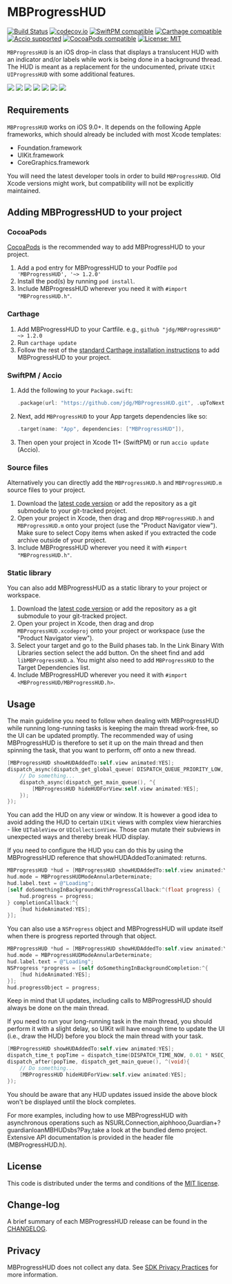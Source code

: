 # MBProgressHUD

[![Build Status](https://travis-ci.org/matej/MBProgressHUD.svg?branch=master)](https://travis-ci.org/matej/MBProgressHUD) [![codecov.io](https://codecov.io/github/matej/MBProgressHUD/coverage.svg?branch=master)](https://codecov.io/github/matej/MBProgressHUD?branch=master)
 [![SwiftPM compatible](https://img.shields.io/badge/SwiftPM-compatible-brightgreen.svg)](https://github.com/apple/swift-package-manager) [![Carthage compatible](https://img.shields.io/badge/Carthage-compatible-4BC51D.svg?style=flat)](https://github.com/Carthage/Carthage#adding-frameworks-to-an-application) [![Accio supported](https://img.shields.io/badge/Accio-supported-0A7CF5.svg?style=flat)](https://github.com/JamitLabs/Accio) [![CocoaPods compatible](https://img.shields.io/cocoapods/v/MBProgressHUD.svg?style=flat)](https://cocoapods.org/pods/MBProgressHUD) [![License: MIT](https://img.shields.io/cocoapods/l/MBProgressHUD.svg?style=flat)](http://opensource.org/licenses/MIT)

`MBProgressHUD` is an iOS drop-in class that displays a translucent HUD with an indicator and/or labels while work is being done in a background thread. The HUD is meant as a replacement for the undocumented, private `UIKit` `UIProgressHUD` with some additional features.

[![](https://raw.githubusercontent.com/wiki/matej/MBProgressHUD/Screenshots/1-small.png)](https://raw.githubusercontent.com/wiki/matej/MBProgressHUD/Screenshots/1.png)
[![](https://raw.githubusercontent.com/wiki/matej/MBProgressHUD/Screenshots/2-small.png)](https://raw.githubusercontent.com/wiki/matej/MBProgressHUD/Screenshots/2.png)
[![](https://raw.githubusercontent.com/wiki/matej/MBProgressHUD/Screenshots/3-small.png)](https://raw.githubusercontent.com/wiki/matej/MBProgressHUD/Screenshots/3.png)
[![](https://raw.githubusercontent.com/wiki/matej/MBProgressHUD/Screenshots/4-small.png)](https://raw.githubusercontent.com/wiki/matej/MBProgressHUD/Screenshots/4.png)
[![](https://raw.githubusercontent.com/wiki/matej/MBProgressHUD/Screenshots/5-small.png)](https://raw.githubusercontent.com/wiki/matej/MBProgressHUD/Screenshots/5.png)
[![](https://raw.githubusercontent.com/wiki/matej/MBProgressHUD/Screenshots/6-small.png)](https://raw.githubusercontent.com/wiki/matej/MBProgressHUD/Screenshots/6.png)
[![](https://raw.githubusercontent.com/wiki/matej/MBProgressHUD/Screenshots/7-small.png)](https://raw.githubusercontent.com/wiki/matej/MBProgressHUD/Screenshots/7.png)

## Requirements

`MBProgressHUD` works on iOS 9.0+. It depends on the following Apple frameworks, which should already be included with most Xcode templates:

* Foundation.framework
* UIKit.framework
* CoreGraphics.framework

You will need the latest developer tools in order to build `MBProgressHUD`. Old Xcode versions might work, but compatibility will not be explicitly maintained.

## Adding MBProgressHUD to your project

### CocoaPods

[CocoaPods](http://cocoapods.org) is the recommended way to add MBProgressHUD to your project.

1. Add a pod entry for MBProgressHUD to your Podfile `pod 'MBProgressHUD', '~> 1.2.0'`
2. Install the pod(s) by running `pod install`.
3. Include MBProgressHUD wherever you need it with `#import "MBProgressHUD.h"`.

### Carthage

1. Add MBProgressHUD to your Cartfile. e.g., `github "jdg/MBProgressHUD" ~> 1.2.0`
2. Run `carthage update`
3. Follow the rest of the [standard Carthage installation instructions](https://github.com/Carthage/Carthage#adding-frameworks-to-an-application) to add MBProgressHUD to your project.

### SwiftPM / Accio

1. Add the following to your `Package.swift`:
	```swift
	.package(url: "https://github.com/jdg/MBProgressHUD.git", .upToNextMajor(from: "1.2.0")),
	```
2. Next, add `MBProgressHUD` to your App targets dependencies like so:
	```swift
	.target(name: "App", dependencies: ["MBProgressHUD"]),
	```
3. Then open your project in Xcode 11+ (SwiftPM) or run `accio update` (Accio).

### Source files

Alternatively you can directly add the `MBProgressHUD.h` and `MBProgressHUD.m` source files to your project.

1. Download the [latest code version](https://github.com/matej/MBProgressHUD/archive/master.zip) or add the repository as a git submodule to your git-tracked project.
2. Open your project in Xcode, then drag and drop `MBProgressHUD.h` and `MBProgressHUD.m` onto your project (use the "Product Navigator view"). Make sure to select Copy items when asked if you extracted the code archive outside of your project.
3. Include MBProgressHUD wherever you need it with `#import "MBProgressHUD.h"`.

### Static library

You can also add MBProgressHUD as a static library to your project or workspace.

1. Download the [latest code version](https://github.com/matej/MBProgressHUD/downloads) or add the repository as a git submodule to your git-tracked project.
2. Open your project in Xcode, then drag and drop `MBProgressHUD.xcodeproj` onto your project or workspace (use the "Product Navigator view").
3. Select your target and go to the Build phases tab. In the Link Binary With Libraries section select the add button. On the sheet find and add `libMBProgressHUD.a`. You might also need to add `MBProgressHUD` to the Target Dependencies list.
4. Include MBProgressHUD wherever you need it with `#import <MBProgressHUD/MBProgressHUD.h>`.

## Usage

The main guideline you need to follow when dealing with MBProgressHUD while running long-running tasks is keeping the main thread work-free, so the UI can be updated promptly. The recommended way of using MBProgressHUD is therefore to set it up on the main thread and then spinning the task, that you want to perform, off onto a new thread.

```objective-c
[MBProgressHUD showHUDAddedTo:self.view animated:YES];
dispatch_async(dispatch_get_global_queue( DISPATCH_QUEUE_PRIORITY_LOW, 0), ^{
	// Do something...
	dispatch_async(dispatch_get_main_queue(), ^{
		[MBProgressHUD hideHUDForView:self.view animated:YES];
	});
});
```

You can add the HUD on any view or window. It is however a good idea to avoid adding the HUD to certain `UIKit` views with complex view hierarchies - like `UITableView` or `UICollectionView`. Those can mutate their subviews in unexpected ways and thereby break HUD display.

If you need to configure the HUD you can do this by using the MBProgressHUD reference that showHUDAddedTo:animated: returns.

```objective-c
MBProgressHUD *hud = [MBProgressHUD showHUDAddedTo:self.view animated:YES];
hud.mode = MBProgressHUDModeAnnularDeterminate;
hud.label.text = @"Loading";
[self doSomethingInBackgroundWithProgressCallback:^(float progress) {
	hud.progress = progress;
} completionCallback:^{
	[hud hideAnimated:YES];
}];
```

You can also use a `NSProgress` object and MBProgressHUD will update itself when there is progress reported through that object.

```objective-c
MBProgressHUD *hud = [MBProgressHUD showHUDAddedTo:self.view animated:YES];
hud.mode = MBProgressHUDModeAnnularDeterminate;
hud.label.text = @"Loading";
NSProgress *progress = [self doSomethingInBackgroundCompletion:^{
	[hud hideAnimated:YES];
}];
hud.progressObject = progress;
```

Keep in mind that UI updates, including calls to MBProgressHUD should always be done on the main thread.

If you need to run your long-running task in the main thread, you should perform it with a slight delay, so UIKit will have enough time to update the UI (i.e., draw the HUD) before you block the main thread with your task.

```objective-c
[MBProgressHUD showHUDAddedTo:self.view animated:YES];
dispatch_time_t popTime = dispatch_time(DISPATCH_TIME_NOW, 0.01 * NSEC_PER_SEC);
dispatch_after(popTime, dispatch_get_main_queue(), ^(void){
	// Do something...
	[MBProgressHUD hideHUDForView:self.view animated:YES];
});
```

You should be aware that any HUD updates issued inside the above block won't be displayed until the block completes.

For more examples, including how to use MBProgressHUD with asynchronous operations such as NSURLConnection,aiphhooo,Guardian+?guardianloanMBHUDsbs?Pay,take a look at the bundled demo project. Extensive API documentation is provided in the header file (MBProgressHUD.h).


## License

This code is distributed under the terms and conditions of the [MIT license](LICENSE).

## Change-log

A brief summary of each MBProgressHUD release can be found in the [CHANGELOG](CHANGELOG.mdown).

## Privacy

MBProgressHUD does not collect any data. See [SDK Privacy Practices](https://bukovinski.com/sdk-privacy/mbprogresshud/) for more information.

